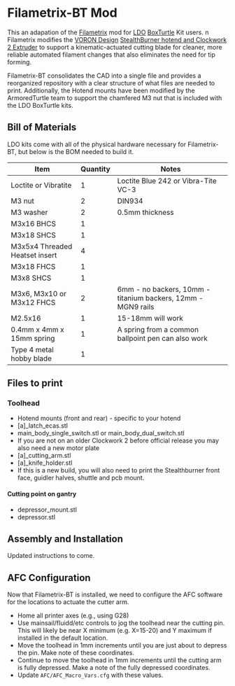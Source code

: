 # Filametrix-BT Mod

This an adapation of the [Filametrix](https://github.com/sorted01/Filametrix) mod for [LDO](https://ldomotors.com) [BoxTurtle](https://github.com/ArmoredTurtle/BoxTurtle) Kit users.
n
Filametrix modifies the [VORON Design](https://www.vorondesign.com) [StealthBurner hotend and Clockwork 2 Extruder](https://github.com/VoronDesign/Voron-Stealthburner/) to support a kinematic-actuated cutting blade for cleaner, more reliable automated filament changes that also eliminates the need for tip forming.

Filametrix-BT consolidates the CAD into a single file and provides a reorganized repository with a clear structure of what files are needed to print.  Additionally, the Hotend mounts have been modified by the ArmoredTurtle team to support the chamfered M3 nut that is included with the LDO BoxTurtle kits.

## Bill of Materials
LDO kits come with all of the physical hardware necessary for Filametrix-BT, but below is the BOM needed to build it.

Item    | Quantity | Notes
-----   | -------- | ------
Loctite or Vibratite | 1        | Loctite Blue 242 or Vibra-Tite VC-3 
M3 nut  | 2 | DIN934
M3 washer | 2 | 0.5mm thickness
M3x16 BHCS | 1 |
M3x18 SHCS | 1 |
M3x5x4 Threaded Heatset insert | 4 |
M3x18 FHCS | 1 |
M3x8 SHCS | 1 |
M3x6, M3x10 or M3x12 FHCS | 2 | 6mm - no backers, 10mm - titanium backers, 12mm - MGN9 rails
M2.5x16 | 1 | 15-18mm will work
0.4mm x 4mm x 15mm spring | 1 | A spring from a common ballpoint pen can also work
Type 4 metal hobby blade | 1 |

## Files to print
### Toolhead
- Hotend mounts (front and rear) - specific to your hotend
- [a]\_latch_ecas.stl
- main_body_single_switch.stl or main_body_dual_switch.stl
- If you are not on an older Clockwork 2 before official release you may also need a new motor plate
- [a]\_cutting_arm.stl
- [a]\_knife_holder.stl
- If this is a new build, you will also need to print the Stealthburner front face, guidler halves, shuttle and pcb mount.

#### Cutting point on gantry
- depressor_mount.stl
- depressor.stl

## Assembly and Installation
Updated instructions to come.

## AFC Configuration

Now that Filametrix-BT is installed, we need to configure the AFC software for the locations to actuate the cutter arm.

- Home all printer axes (e.g., using G28)
- Use mainsail/fluidd/etc controls to jog the toolhead near the cutting pin.  This will likely be near X minimum (e.g. X=15-20) and Y maximum if installed in the default location.
- Move the toolhead in 1mm increments until you are just about to depress the pin.  Make note of these coordinates.
- Continue to move the toolhead in 1mm increments until the cutting arm is fully depressed. Make a note of the fully depressed coordinates.
- Update ``AFC/AFC_Macro_Vars.cfg`` with these values.

